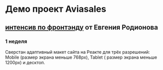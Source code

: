 # Демо проект Aviasales

## [интенсив по фронтэнду](https://erodionov.ru/frontend-feb) от Евгения Родионова

### 1 неделя

Сверстан адаптивный макет сайта на Реакте для трёх разрешений: Mobile (размер экрана меньше 768px), Tablet ( размер экрана меньше 1200px) и десктоп.
